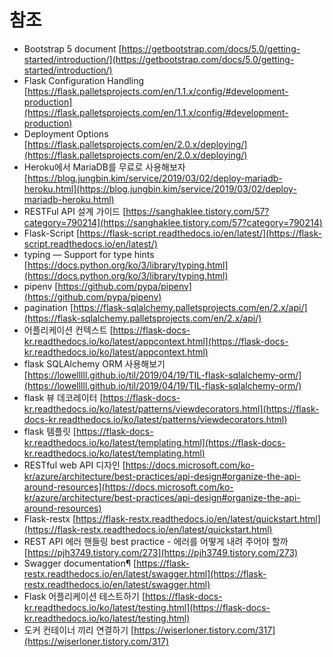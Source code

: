 # 참조

- Bootstrap 5 document
  [https://getbootstrap.com/docs/5.0/getting-started/introduction/](https://getbootstrap.com/docs/5.0/getting-started/introduction/)
- Flask Configuration Handling
  [https://flask.palletsprojects.com/en/1.1.x/config/#development-production](https://flask.palletsprojects.com/en/1.1.x/config/#development-production)
- Deployment Options
  [https://flask.palletsprojects.com/en/2.0.x/deploying/](https://flask.palletsprojects.com/en/2.0.x/deploying/)
- Heroku에서 MariaDB를 무료로 사용해보자
  [https://blog.jungbin.kim/service/2019/03/02/deploy-mariadb-heroku.html](https://blog.jungbin.kim/service/2019/03/02/deploy-mariadb-heroku.html)
- RESTFul API 설계 가이드
  [https://sanghaklee.tistory.com/57?category=790214](https://sanghaklee.tistory.com/57?category=790214)
- Flask-Script
  [https://flask-script.readthedocs.io/en/latest/](https://flask-script.readthedocs.io/en/latest/)
- typing — Support for type hints
  [https://docs.python.org/ko/3/library/typing.html](https://docs.python.org/ko/3/library/typing.html)
- pipenv
  [https://github.com/pypa/pipenv](https://github.com/pypa/pipenv)
- pagination
  [https://flask-sqlalchemy.palletsprojects.com/en/2.x/api/](https://flask-sqlalchemy.palletsprojects.com/en/2.x/api/)
- 어플리케이션 컨텍스트
  [https://flask-docs-kr.readthedocs.io/ko/latest/appcontext.html](https://flask-docs-kr.readthedocs.io/ko/latest/appcontext.html)
- flask SQLAlchemy ORM 사용해보기
  [https://lowelllll.github.io/til/2019/04/19/TIL-flask-sqlalchemy-orm/](https://lowelllll.github.io/til/2019/04/19/TIL-flask-sqlalchemy-orm/)
- flask 뷰 데코레이터
  [https://flask-docs-kr.readthedocs.io/ko/latest/patterns/viewdecorators.html](https://flask-docs-kr.readthedocs.io/ko/latest/patterns/viewdecorators.html)
- flask 템플릿
  [https://flask-docs-kr.readthedocs.io/ko/latest/templating.html](https://flask-docs-kr.readthedocs.io/ko/latest/templating.html)
- RESTful web API 디자인
  [https://docs.microsoft.com/ko-kr/azure/architecture/best-practices/api-design#organize-the-api-around-resources](https://docs.microsoft.com/ko-kr/azure/architecture/best-practices/api-design#organize-the-api-around-resources)
- Flask-restx
  [https://flask-restx.readthedocs.io/en/latest/quickstart.html](https://flask-restx.readthedocs.io/en/latest/quickstart.html)
- REST API 에러 핸들링 best practice - 에러를 어떻게 내려 주어야 할까
  [https://pjh3749.tistory.com/273](https://pjh3749.tistory.com/273)
- Swagger documentation¶
  [https://flask-restx.readthedocs.io/en/latest/swagger.html](https://flask-restx.readthedocs.io/en/latest/swagger.html)
- Flask 어플리케이션 테스트하기
  [https://flask-docs-kr.readthedocs.io/ko/latest/testing.html](https://flask-docs-kr.readthedocs.io/ko/latest/testing.html)
- 도커 컨테이너 끼리 연결하기
  [https://wiserloner.tistory.com/317](https://wiserloner.tistory.com/317)
  